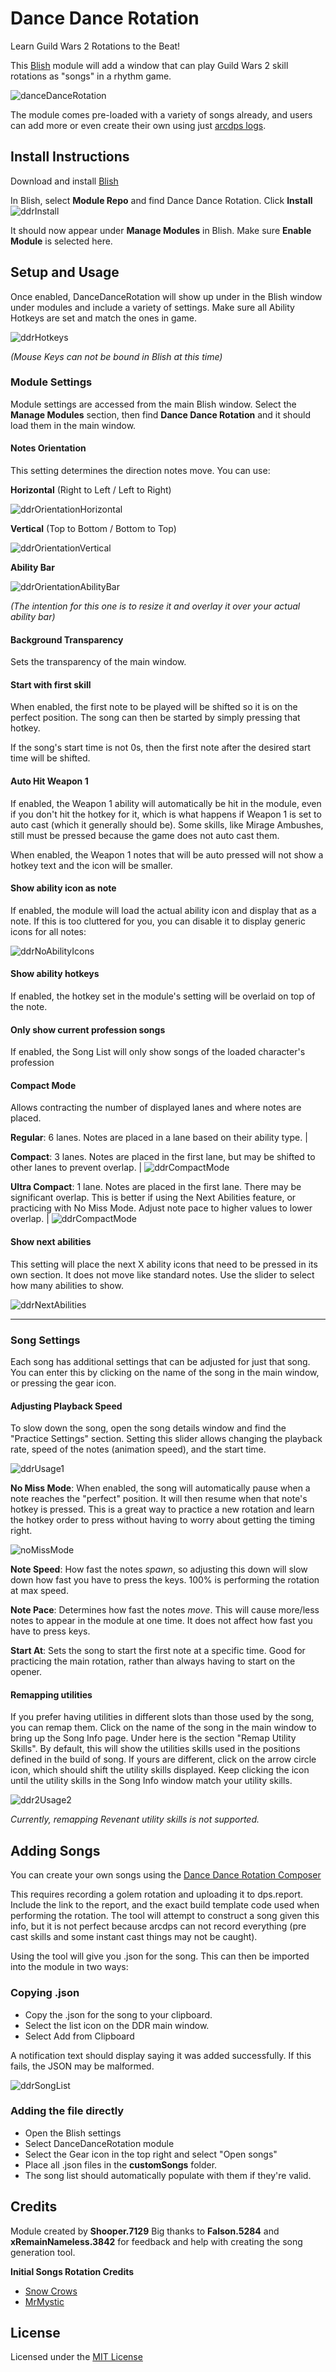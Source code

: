 # Dance Dance Rotation

Learn Guild Wars 2 Rotations to the Beat!

This [Blish](https://blishhud.com/) module will add a window that can play Guild Wars 2 skill rotations as "songs" in a rhythm game.

![danceDanceRotation](https://user-images.githubusercontent.com/1414123/227801325-cb166989-11eb-4e59-965c-1b91457f31d9.gif)


The module comes pre-loaded with a variety of songs already, and users can add more or even create their own using just [arcdps logs](https://www.deltaconnected.com/arcdps/).

## Install Instructions

Download and install [Blish](https://blishhud.com/)

In Blish, select **Module Repo** and find Dance Dance Rotation. Click **Install**
![ddrInstall](https://github.com/campbt/DanceDanceRotation/assets/1414123/6d322434-f21e-4aa7-a8b6-86fff2c0ccb1)

It should now appear under **Manage Modules** in Blish. Make sure **Enable Module** is selected here.

## Setup and Usage

Once enabled, DanceDanceRotation will show up under in the Blish window under modules and include a variety of settings. Make sure all Ability Hotkeys are set and match the ones in game.

![ddrHotkeys](https://github.com/campbt/DanceDanceRotation/assets/1414123/7af62d38-fdca-4261-b301-f750d128c2ff)

*(Mouse Keys can not be bound in Blish at this time)*

### Module Settings

Module settings are accessed from the main Blish window. Select the **Manage Modules** section, then find **Dance Dance Rotation** and it should load them in the main window.

#### Notes Orientation

This setting determines the direction notes move. You can use:

**Horizontal** (Right to Left / Left to Right)

![ddrOrientationHorizontal](https://github.com/campbt/DanceDanceRotation/assets/1414123/30f657d5-68d7-4bec-9150-bf78c68c4c28)

**Vertical** (Top to Bottom / Bottom to Top)

![ddrOrientationVertical](https://github.com/campbt/DanceDanceRotation/assets/1414123/5bb20471-5a71-453e-8cd1-7e7f7a967be2)

**Ability Bar**

![ddrOrientationAbilityBar](https://github.com/campbt/DanceDanceRotation/assets/1414123/cd495fe0-57ab-4cc0-8e86-79321417860b)

*(The intention for this one is to resize it and overlay it over your actual ability bar)*

#### Background Transparency

Sets the transparency of the main window.

#### Start with first skill

When enabled, the first note to be played will be shifted so it is on the perfect position. The song can then be started by simply pressing that hotkey.

If the song's start time is not 0s, then the first note after the desired start time will be shifted.

#### Auto Hit Weapon 1

If enabled, the Weapon 1 ability will automatically be hit in the module, even if you don't hit the hotkey for it, which is what happens if Weapon 1 is set to auto cast (which it generally should be). Some skills, like Mirage Ambushes, still must be pressed because the game does not auto cast them.

When enabled, the Weapon 1 notes that will be auto pressed will not show a hotkey text and the icon will be smaller.

#### Show ability icon as note

If enabled, the module will load the actual ability icon and display that as a note. If this is too cluttered for you, you can disable it to display generic icons for all notes:

![ddrNoAbilityIcons](https://github.com/campbt/DanceDanceRotation/assets/1414123/e13a78a8-6630-471b-9dfb-22b6ba47fb9c)

#### Show ability hotkeys

If enabled, the hotkey set in the module's setting will be overlaid on top of the note.

#### Only show current profession songs

If enabled, the Song List will only show songs of the loaded character's profession

#### Compact Mode

Allows contracting the number of displayed lanes and where notes are placed.

**Regular**: 6 lanes. Notes are placed in a lane based on their ability type.                                                                                                                                                       |

**Compact**: 3 lanes. Notes are placed in the first lane, but may be shifted to other lanes to prevent overlap.                                                                                                                     |
![ddrCompactMode](https://github.com/user-attachments/assets/75e8315a-0216-4b8d-813a-6c4a82597678)

**Ultra Compact**: 1 lane. Notes are placed in the first lane. There may be significant overlap. This is better if using the Next Abilities feature, or practicing with No Miss Mode. Adjust note pace to higher values to lower overlap. |
![ddrCompactMode](https://github.com/user-attachments/assets/f430d682-a9d9-4f1d-8ebb-7ca71c27d66e)

#### Show next abilities

This setting will place the next X ability icons that need to be pressed in its own section. It does not move like standard notes. Use the slider to select how many abilities to show. 

![ddrNextAbilities](https://github.com/campbt/DanceDanceRotation/assets/1414123/5c939bdb-afc7-46f6-a50a-028673cf551c)

----------

### Song Settings

Each song has additional settings that can be adjusted for just that song. You can enter this by clicking on the name of the song in the main window, or pressing the gear icon.

#### Adjusting Playback Speed

To slow down the song, open the song details window and find the "Practice Settings" section. Setting this slider allows changing the playback rate, speed of the notes (animation speed), and the start time.

![ddrUsage1](https://github.com/user-attachments/assets/f6e851ab-e440-4cff-b373-87f978f6f37c)

**No Miss Mode**: When enabled, the song will automatically pause when a note reaches the "perfect" position. It will then resume when that note's hotkey is pressed. This is a great way to practice a new rotation and learn the hotkey order to press without having to worry about getting the timing right.

![noMissMode](https://github.com/user-attachments/assets/a09f2a18-d371-4bee-a14d-6ce420033a63)

**Note Speed**: How fast the notes *spawn*, so adjusting this down will slow down how fast you have to press the keys. 100% is performing the rotation at max speed.

**Note Pace**: Determines how fast the notes *move*. This will cause more/less notes to appear in the module at one time. It does not affect how fast you have to press keys.

**Start At**: Sets the song to start the first note at a specific time. Good for practicing the main rotation, rather than always having to start on the opener.

#### Remapping utilities

If you prefer having utilities in different slots than those used by the song, you can remap them. Click on the name of the song in the main window to bring up the Song Info page. Under here is the section "Remap Utility Skills". By default, this will show the utilities skills used in the positions defined in the build of song. If yours are different, click on the arrow circle icon, which should shift the utility skills displayed. Keep clicking the icon until the utility skills in the Song Info window match your utility skills.

![ddr2Usage2](https://user-images.githubusercontent.com/1414123/227801878-ed5d5cf4-f4a0-43a2-ab69-4f541fe78cc0.png)

*Currently, remapping *Revenant* utility skills is not supported.*

## Adding Songs

You can create your own songs using the  [Dance Dance Rotation Composer](https://campbt.github.io/DanceDanceRotationComposer/create.html)

This requires recording a golem rotation and uploading it to dps.report. Include the link to the report, and the exact build template code used when performing the rotation. The tool will attempt to construct a song given this info, but it is not perfect because arcdps can not record everything (pre cast skills and some instant cast things may not be caught).

Using the tool will give you .json for the song. This can then be imported into the module in two ways:

### Copying .json

* Copy the .json for the song to your clipboard.
* Select the list icon on the DDR main window.
* Select Add from Clipboard

A notification text should display saying it was added successfully. If this fails, the JSON may be malformed.

![ddrSongList](https://github.com/campbt/DanceDanceRotation/assets/1414123/ca3de354-64a1-4867-83df-40117935c11b)

### Adding the file directly

* Open the Blish settings
* Select DanceDanceRotation module
* Select the Gear icon in the top right and select "Open songs"
* Place all .json files in the **customSongs** folder.
* The song list should automatically populate with them if they're valid.

## Credits

Module created by **Shooper.7129**
Big thanks to **Falson.5284** and **xRemainNameless.3842** for feedback and help with creating the song generation tool.

**Initial Songs Rotation Credits**
* [Snow Crows](https://snowcrows.com/en/home) 
* [MrMystic](https://www.youtube.com/channel/UCRheAtCtIXM2JKBzmCtA8xg)

## License

Licensed under the [MIT License](https://choosealicense.com/licenses/mit/)
